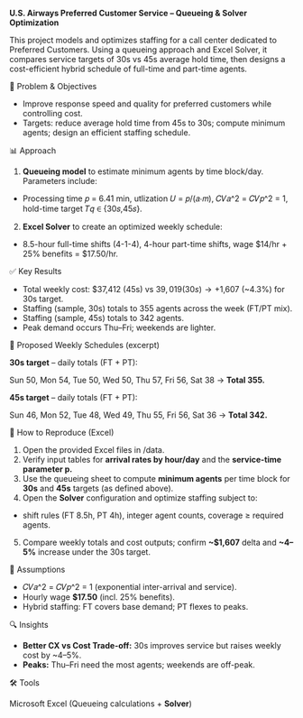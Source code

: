 **U.S. Airways Preferred Customer Service – Queueing & Solver Optimization**

This project models and optimizes staffing for a call center dedicated to Preferred Customers. Using a queueing approach and Excel Solver, it compares service targets of 30s vs 45s average hold time, then designs a cost-efficient hybrid schedule of full-time and part-time agents.

🧭 Problem & Objectives

- Improve response speed and quality for preferred customers while controlling cost. 
- Targets: reduce average hold time from 45s to 30s; compute minimum agents; design an efficient staffing schedule. 

📊 Approach

1. **Queueing model** to estimate minimum agents by time block/day. Parameters include:
- Processing time 𝑝 = 6.41 min, utlization 𝑈 = 𝑝/(𝑎⋅𝑚), 𝐶𝑉𝑎^2 = 𝐶𝑉𝑝^2 = 1, hold-time target 𝑇𝑞 ∈ {30𝑠,45𝑠}.
2. **Excel Solver** to create an optimized weekly schedule:
- 8.5-hour full-time shifts (4-1-4), 4-hour part-time shifts, wage $14/hr + 25% benefits = $17.50/hr. 

✅ Key Results

- Total weekly cost: $37,412 (45s) vs $39,019 (30s) → +$1,607 (~4.3%) for 30s target. 
- Staffing (sample, 30s) totals to 355 agents across the week (FT/PT mix). 
- Staffing (sample, 45s) totals to 342 agents. 
- Peak demand occurs Thu–Fri; weekends are lighter. 

📅 Proposed Weekly Schedules (excerpt)

**30s target** – daily totals (FT + PT):

Sun 50, Mon 54, Tue 50, Wed 50, Thu 57, Fri 56, Sat 38 → **Total 355.** 

**45s target** – daily totals (FT + PT):

Sun 46, Mon 52, Tue 48, Wed 49, Thu 55, Fri 56, Sat 36 → **Total 342.**

🔁 How to Reproduce (Excel)

1. Open the provided Excel files in /data.
2. Verify input tables for **arrival rates by hour/day** and the **service-time parameter p.**
3. Use the queueing sheet to compute **minimum agents** per time block for **30s** and **45s** targets (as defined above). 
4. Open the **Solver** configuration and optimize staffing subject to:
- shift rules (FT 8.5h, PT 4h), integer agent counts, coverage ≥ required agents. 
5. Compare weekly totals and cost outputs; confirm **~$1,607** delta and **~4–5%** increase under the 30s target. 

🧠 Assumptions

- 𝐶𝑉𝑎^2 = 𝐶𝑉𝑝^2 = 1 (exponential inter-arrival and service).
- Hourly wage **$17.50** (incl. 25% benefits).
- Hybrid staffing: FT covers base demand; PT flexes to peaks. 

🔍 Insights

- **Better CX vs Cost Trade-off:** 30s improves service but raises weekly cost by ~4–5%. 
- **Peaks:** Thu–Fri need the most agents; weekends are off-peak. 

🛠️ Tools

Microsoft Excel (Queueing calculations + **Solver**)
